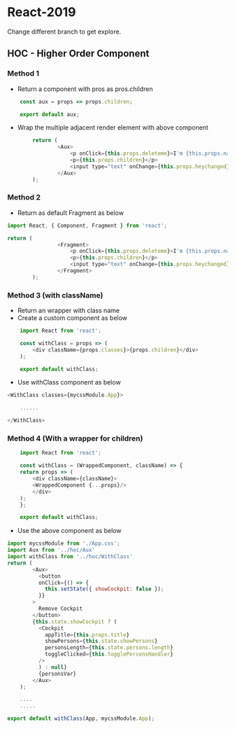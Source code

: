 # React-2019
Change different branch to get explore.
## HOC - Higher Order Component
### Method 1
* Return a component with pros as pros.children

```js
    const aux = props => props.children;

    export default aux;
```
* Wrap the multiple adjacent render element with above component

```js
        return (
                <Aux>
                    <p onClick={this.props.deleteme}>I'm {this.props.name} and I am {this.props.age} years old!</p>
                    <p>{this.props.children}</p>
                    <input type="text" onChange={this.props.heychanged} value={this.props.name} />
                </Aux>
        );

```
### Method 2

* Return as default Fragment as below

```js
import React, { Component, Fragment } from 'react';

return (
                <Fragment>
                    <p onClick={this.props.deleteme}>I'm {this.props.name} and I am {this.props.age} years old!</p>
                    <p>{this.props.children}</p>
                    <input type="text" onChange={this.props.heychanged} value={this.props.name} />
                </Fragment>
        );

```
### Method 3 (with className)

* Return an wrapper with class name
* Create a custom component as below

```js
    import React from 'react';

    const withClass = props => (
        <div className={props.classes}>{props.children}</div>
    );

    export default withClass;
```
* Use  withClass component as below
```js
<WithClass classes={mycssModule.App}>

    ...... 

</WithClass>
```
### Method 4 (With a wrapper for children)

```js
    import React from 'react';

    const withClass = (WrappedComponent, className) => {
    return props => (
        <div className={className}>
        <WrappedComponent {...props}/>
        </div>
    );
    };

    export default withClass;
```

* Use the above component as below

```js
import mycssModule from './App.css';
import Aux from '../hoc/Aux'
import withClass from '../hoc/WithClass'
return (
        <Aux>
          <button
          onClick={() => {
            this.setState({ showCockpit: false });
          }}
        >
          Remove Cockpit
        </button>
        {this.state.showCockpit ? (
          <Cockpit
            appTitle={this.props.title}
            showPersons={this.state.showPersons}
            personsLength={this.state.persons.length}
            toggleClicked={this.togglePersonsHandler} 
          />
          ) : null}
          {personsVar}
        </Aux>
    );

    ....
    .....

export default withClass(App, mycssModule.App);
```








